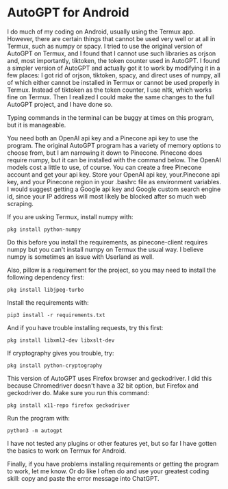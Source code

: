 # AutoGPT for Android

I do much of my coding on Android, usually using the Termux app. However, there are certain things that cannot be used very well or at all in Termux, such as numpy or spacy. I tried to use the original version of AutoGPT on Termux, and I found that I cannot use such libraries as orjson and, most importantly, tiktoken, the token counter used in AutoGPT. I found a simpler version of AutoGPT and actually got it to work by modifying it in a few places: I got rid of orjson, tiktoken, spacy, and direct uses of numpy, all of which either cannot be installed in Termux or cannot be used properly in Termux. Instead of tiktoken as the token counter, I use nltk, which works fine on Termux. Then I realized I could make the same changes to the full AutoGPT project, and I have done so.

Typing commands in the terminal can be buggy at times on this program, but it is manageable.

You need both an OpenAI api key and a Pinecone api key to use the program. The original AutoGPT program has a variety of memory options to choose from, but I am narrowing it down to Pinecone. Pinecone does require numpy, but it can be installed with the command below. The OpenAI models cost a little to use, of course. You can create a free Pinecone account and get your api key. Store your OpenAI api key, your.Pinecone api key, and your Pinecone region in your .bashrc file as environment variables. I would suggest getting a Google api key and Google custom search engine id, since your IP address will most likely be blocked after so much web scraping.

If you are usking Termux, install numpy with:
```
pkg install python-numpy
```
Do this before you install the requirements, as pinecone-client requires numpy but you can't install numpy on Termux the usual way. I believe numpy is sometimes an issue with Userland as well.

Also, pillow is a requirement for the project, so you may need to install the following dependency first:

```
pkg install libjpeg-turbo
```

Install the requirements with:

```
pip3 install -r requirements.txt
```

And if you have trouble installing requests, try this first:

```
pkg install libxml2-dev libxslt-dev
```

If cryptography gives you trouble, try:

```
pkg install python-cryptography
```

This version of AutoGPT uses Firefox browser and geckodriver. I did this because Chromedriver doesn't have a 32 bit option, but Firefox and geckodriver do. Make sure you run this command:

```
pkg install x11-repo firefox geckodriver
```

Run the program with:

```
python3 -m autogpt
```

I have not tested any plugins or other features yet, but so far I have gotten the basics to work on Termux for Android.

Finally, if you have problems installing requirements or getting the program to work, let me know. Or do like I often do and use your greatest coding skill: copy and paste the error message into ChatGPT.
